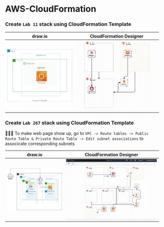 # AWS-CloudFormation

### Create `Lab 11` stack using CloudFormation Template

| draw.io                         | CloudFormation Designer              |
| ----------------------------------------- | -----------------------------------   |
| ![lab requirement](images/Lab11.drawio.svg) | ![cloudformation design](images/lab11-designer.png) | 

### Create `Lab 267` stack using CloudFormation Template 

🚀🚀🚀 To make web page show up, go to `VPC -> Route tables -> Public Route Table & Private Route Table -> Edit subnet associations` to associcate corresponding subnets 

| draw.io                         | CloudFormation Designer              |
| ----------------------------------------- | -----------------------------------   |
| ![lab requirement](images/lab267.drawio.png) | ![cloudformation design](images/lab267-designer.png) | 
